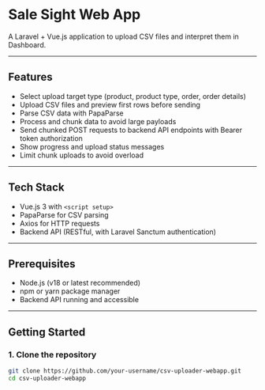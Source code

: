 # Sale Sight Web App


A Laravel + Vue.js application to upload CSV files and interpret them in Dashboard. 

---

## Features

- Select upload target type (product, product type, order, order details)
- Upload CSV files and preview first rows before sending
- Parse CSV data with PapaParse
- Process and chunk data to avoid large payloads
- Send chunked POST requests to backend API endpoints with Bearer token authorization
- Show progress and upload status messages
- Limit chunk uploads to avoid overload

---

## Tech Stack

- Vue.js 3 with `<script setup>`
- PapaParse for CSV parsing
- Axios for HTTP requests
- Backend API (RESTful, with Laravel Sanctum authentication)

---

## Prerequisites

- Node.js (v18 or latest recommended)
- npm or yarn package manager
- Backend API running and accessible

---

## Getting Started

### 1. Clone the repository

```bash
git clone https://github.com/your-username/csv-uploader-webapp.git
cd csv-uploader-webapp
